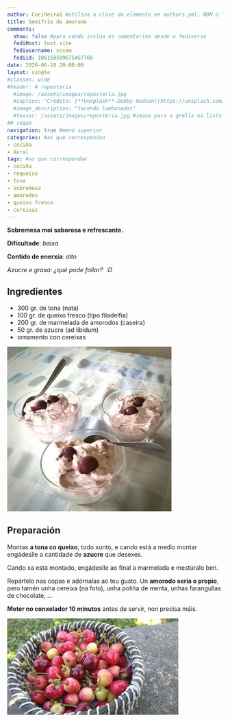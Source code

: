 ```yaml
---
author: Cociñeira1 #utiliza a clave do elemento en authors.yml, NON o "name"
title: Semifrío de amorodo
comments: 
  show: false #para cando inclúa os comentarios desde o fediverso
  fediHost: toot.site
  fediusername: xosem
  fediid: 106158589675457766
date: 2020-06-18 20:00:00
layout: single
#classes: wide
#header: # repostería
  #image: /assets/images/reposteria.jpg
  #caption: "Crédito: [**Unsplash**-Debby Hudson](https://unsplash.com/photos/O-bFIdjyDOg)"
  #image_description: "facendo lambonadas"
  #teaser: /assets/images/reposteria.jpg #imaxe para a grella na lista
## segue  
navigation: true #menú superior
categories: #as que correspondan
- cociña
- Xeral
tags: #as que correspondan
- cociña
- requeixo
- tona
- sobremesa
- amorodos
- queixo fresco
- cereixas
---
```


**Sobremesa moi saborosa e refrescante.**

**Dificultade**: *baixa*

**Contido de enerxía**: *alto*

*Azucre e graxa: ¿qué pode fallar?  :D*

## Ingredientes

-   300 gr. de tona (nata)
-   100 gr. de queixo fresco (tipo filadelfia)
-   200 gr. de marmelada de amorodos (caseira)
-   50 gr. de azucre (ad libidum)
-   ornamento con cereixas

[![](/assets/images/cultivaecome/thumbnails/2020-06-18-semifrio-de-amorodo-IMG_20200614_140757372_1.jpg)](/assets/images/cultivaecome/2020-06-18-semifrio-de-amorodo-IMG_20200614_140757372_1.jpg)

## Preparación

Montas **a tona co queixo**, todo xunto, e cando está a medio montar
engádeslle a cantidade de **azucre** que desexes.

Cando xa está montado, engádeslle ao final a marmelada e mestúralo ben.

Repártelo nas copas e adórnalas ao teu gusto. Un **amorodo sería o
propio**, pero tamén unha cereixa (na foto), unha poliña de menta, unhas
farangullas de chocolate, ...

**Meter no conxelador 10 minutos** antes de servir, non precisa máis.

[![](/assets/images/cultivaecome/thumbnails/2020-06-18-semifrio-de-amorodo-signal-2020-05-16-164451.jpg)](/assets/images/cultivaecome/2020-06-18-semifrio-de-amorodo-signal-2020-05-16-164451.jpg)
